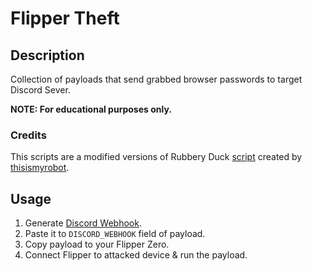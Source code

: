 # Flipper Theft

## Description
Collection of payloads that send grabbed browser passwords to target Discord Sever.

**NOTE: For educational purposes only.**

### Credits
This scripts are a modified versions of Rubbery Duck [script](https://github.com/hak5/usbrubberducky-payloads/tree/master/payloads/library/exfiltration/chrome-exfil) created by [thisismyrobot](https://github.com/thisismyrobot).

## Usage
1. Generate [Discord Webhook](https://support.discord.com/hc/ru/articles/228383668-%D0%98%D1%81%D0%BF%D0%BE%D0%BB%D1%8C%D0%B7%D0%BE%D0%B2%D0%B0%D0%BD%D0%B8%D0%B5-Webhooks).
2. Paste it to `DISCORD_WEBHOOK` field of payload.
3. Copy payload to your Flipper Zero.
4. Connect Flipper to attacked device & run the payload.
